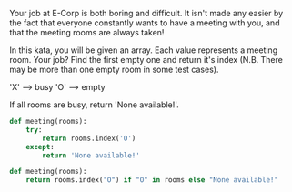 Your job at E-Corp is both boring and difficult. It isn't made any easier by the fact that everyone constantly wants to have a meeting with you, and that the meeting rooms are always taken!

In this kata, you will be given an array. Each value represents a meeting room. Your job? Find the first empty one and return it's index (N.B. There may be more than one empty room in some test cases).

'X' --> busy 'O' --> empty

If all rooms are busy, return 'None available!'.
```python
def meeting(rooms):
    try:
        return rooms.index('O')
    except:
        return 'None available!'
```
```python
def meeting(rooms):
    return rooms.index("O") if "O" in rooms else "None available!"
```
